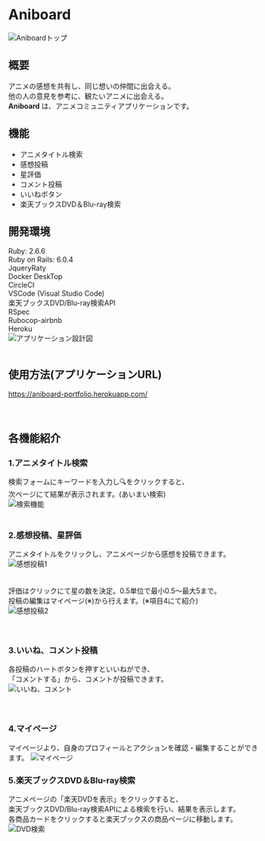 # <i class="fas fa-splotch"></i>Aniboard
![Aniboardトップ](https://user-images.githubusercontent.com/75761741/137582841-6cebfdc2-ae92-4c8a-a65a-6efa60c22002.png)
## 概要
アニメの感想を共有し、同じ想いの仲間に出会える。  
他の人の意見を参考に、観たいアニメに出会える。  
__Aniboard__ は、アニメコミュニティアプリケーションです。

## 機能
- アニメタイトル検索
- 感想投稿
- 星評価
- コメント投稿
- いいねボタン
- 楽天ブックスDVD＆Blu-ray検索

## 開発環境
Ruby: 2.6.6   
Ruby on Rails: 6.0.4  
JqueryRaty  
Docker DeskTop  
CircleCI  
VSCode (Visual Studio Code)  
楽天ブックスDVD/Blu-ray検索API  
RSpec  
Rubocop-airbnb  
Heroku  
![アプリケーション設計図](https://user-images.githubusercontent.com/75761741/142596685-596a6405-7711-4000-ab49-fd9ff51bb772.jpg)
<br>
<br>
## 使用方法(アプリケーションURL)  
https://aniboard-portfolio.herokuapp.com/  
<br>
<br>
## 各機能紹介
### __1.アニメタイトル検索__  
検索フォームにキーワードを入力し🔍をクリックすると、  
次ページにて結果が表示されます。(あいまい検索)  
![検索機能](https://user-images.githubusercontent.com/75761741/138652523-5a4627e0-38af-4e1c-a3bf-203a3c532bec.png)
<br>
<br>
### __2.感想投稿、星評価__  
アニメタイトルをクリックし、アニメページから感想を投稿できます。  
![感想投稿1](https://user-images.githubusercontent.com/75761741/138659425-05b257e2-3325-4d4c-b3e4-d9cacd249345.png)  
<br>
<br>
評価はクリックにて星の数を決定。0.5単位で最小0.5〜最大5まで。  
投稿の編集はマイページ(※)から行えます。(※項目4にて紹介)  
![感想投稿2](https://user-images.githubusercontent.com/75761741/138663211-86e96952-c5c9-4c31-8c24-b3ba00657b37.png)  
<br>
<br>
### __3.いいね、コメント投稿__  
各投稿のハートボタンを押すといいねができ、  
「コメントする」から、コメントが投稿できます。  
![いいね、コメント](https://user-images.githubusercontent.com/75761741/138667184-ffbe67cc-bee8-4ca6-962f-86f145265584.png)  
<br>
<br>
### __4.マイページ__  
マイページより、自身のプロフィールとアクションを確認・編集することができます。
![マイページ](https://user-images.githubusercontent.com/75761741/138668544-feca2f9c-efd0-4cd9-a9e5-1c333424d147.png)

### __5.楽天ブックスDVD＆Blu-ray検索__  
アニメページの「楽天DVDを表示」をクリックすると、  
楽天ブックスDVD/Blu-ray検索APIによる検索を行い、結果を表示します。  
各商品カードをクリックすると楽天ブックスの商品ページに移動します。  
![DVD検索](https://user-images.githubusercontent.com/75761741/138664414-1c707ff9-dce2-413a-aa0f-fa683bef10be.png)  
<br>
<br>
